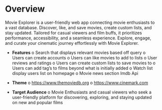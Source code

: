 # Overview

Movie Explorer is a user-friendly web app connecting movie enthusiasts to a vast database.
Discover, like, and save movies, create custom lists, and stay updated. Tailored for casual viewers and film buffs, it 
prioritizes performance, accessibility, and a seamless experience.
Explore, engage, and curate your cinematic journey effortlessly with Movie Explorer.

-	**Features**
    o	Search that displays relevant movies based off query
    o	Users can create accounts 
    o	Users can like movies to add to lists
    o	User reviews and ratings 
    o	Users can create custom lists to save movies to
    o	Users can add tag’s to films beyond what is initially added
    o	Watch list display users list on homepage
    o	Movie news section Imdb Api 

-	**Theme**
    o	https://www.themoviedb.org
    o	https://www.cinemark.com

-	**Target Audience**
    o	Movie Enthusiasts and casual viewers who seek a user-friendly platform for discovering, exploring, and staying updated on new and popular films